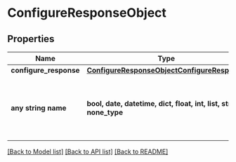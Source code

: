 # ConfigureResponseObject


## Properties
Name | Type | Description | Notes
------------ | ------------- | ------------- | -------------
**configure_response** | [**ConfigureResponseObjectConfigureResponse**](ConfigureResponseObjectConfigureResponse.md) |  | [optional] 
**any string name** | **bool, date, datetime, dict, float, int, list, str, none_type** | any string name can be used but the value must be the correct type | [optional]

[[Back to Model list]](../README.md#documentation-for-models) [[Back to API list]](../README.md#documentation-for-api-endpoints) [[Back to README]](../README.md)



